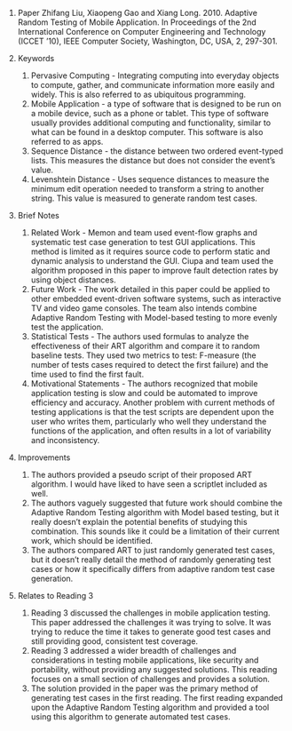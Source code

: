 1. Paper
	Zhifang Liu, Xiaopeng Gao and Xiang Long. 2010. Adaptive Random Testing of Mobile Application. In Proceedings of the 2nd International Conference on Computer Engineering and Technology (ICCET ’10), IEEE Computer Society, Washington, DC, USA, 2, 297-301.

2. Keywords
	1. Pervasive Computing - Integrating computing into everyday objects to compute, gather, and communicate information more easily and widely. This is also referred to as ubiquitous programming.
	2. Mobile Application - a type of software that is designed to be run on a mobile device, such as a phone or tablet. This type of software usually provides additional computing and functionality, similar to what can be found in a desktop computer. This software is also referred to as apps.
	3. Sequence Distance - the distance between two ordered event-typed lists. This measures the distance but does not consider the event’s value.
	4. Levenshtein Distance - Uses sequence distances to measure the minimum edit operation needed to transform a string to another string. This value is measured to generate random test cases.
3. Brief Notes
	1. Related Work - Memon and team used event-flow graphs and systematic test case generation to test GUI applications. This method is limited as it requires source code to perform static and dynamic analysis to understand the GUI. Ciupa and team used the algorithm proposed in this paper to improve fault detection rates by using object distances.
	2. Future Work - The work detailed in this paper could be applied to other embedded event-driven software systems, such as interactive TV and video game consoles. The team also intends combine Adaptive Random Testing with Model-based testing to more evenly test the application.
	3. Statistical Tests - The authors used formulas to analyze the effectiveness of their ART algorithm and compare it to random baseline tests. They used two metrics to test: F-measure (the number of tests cases required to detect the first failure) and the time used to find the first fault. 
	4. Motivational Statements - The authors recognized that mobile application testing is slow and could be automated to improve efficiency and accuracy. Another problem with current methods of testing applications is that the test scripts are dependent upon the user who writes them, particularly who well they understand the functions of the application, and often results in a lot of variability and inconsistency.
4. Improvements
	1. The authors provided a pseudo script of their proposed ART algorithm. I would have liked to have seen a scriptlet included as well.
	2. The authors vaguely suggested that future work should combine the Adaptive Random Testing algorithm with Model based testing, but it really doesn’t explain the potential benefits of studying this combination. This sounds like it could be a limitation of their current work, which should be identified.
	3. The authors compared ART to just randomly generated test cases, but it doesn’t really detail the method of randomly generating test cases or how it specifically differs from adaptive random test case generation.
5. Relates to Reading 3
	1. Reading 3 discussed the challenges in mobile application testing. This paper addressed the challenges it was trying to solve. It was trying to reduce the time it takes to generate good test cases and still providing good, consistent test coverage.
	2. Reading 3 addressed a wider breadth of challenges and considerations in testing mobile applications, like security and portability, without providing any suggested solutions. This reading focuses on a small section of challenges and provides a solution.
	3. The solution provided in the paper was the primary method of generating test cases in the first reading. The first reading expanded upon the Adaptive Random Testing algorithm and provided a tool using this algorithm to generate automated test cases. 
